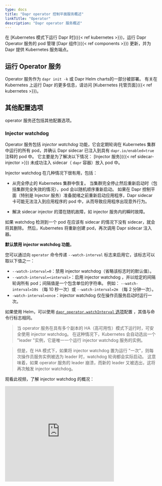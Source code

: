 ```yaml
---
type: docs
title: "Dapr operator 控制平面服务概述"
linkTitle: "Operator"
description: "Dapr operator 服务概述"
---
```


在 [Kubernetes 模式下运行 Dapr 时]({{< ref kubernetes >}})，运行 Dapr Operator 服务的 pod 管理 [Dapr 组件]({{< ref components >}}) 更新，并为 Dapr 提供 Kubernetes 服务端点。

## 运行 Operator 服务

Operator 服务作为 `dapr init -k` 或 Dapr Helm charts的一部分被部署。 有关在 Kubernetes 上运行 Dapr 的更多信息，请访问 [Kubernetes 托管页面]({{< ref kubernetes >}})。

## 其他配置选项

operator 服务还包括其他配置选项。

### Injector watchdog

Operator 服务包括 _injector watchdog_ 功能，它会定期轮询在 Kubernetes 集群中运行的所有 pod，并确认 Dapr sidecar 已注入到具有 `dapr.io/enabled=true` 注释的 pod 中。 它主要是为了解决以下情况： [Injector 服务]({{< ref sidecar-injector >}}) 未成功注入 sidecar（ `dapr` 容器）放入 pod 中。


Injector watchdog 在几种情况下很有用，包括：

- 从完全停止的 Kubernetes 集群中恢复。 当集群完全停止然后重新启动时（包括集群完全失效的情况），pod 会以随机顺序重新启动。 如果在 Dapr 控制平面（特别是 Injector 服务）准备就绪之前重新启动应用程序，Dapr sidecar 卡可能无法注入到应用程序的 pod 中，从而导致应用程序出现意外行为。

- 解决 sidecar injector 的潜在随机故障，如 injector 服务内的瞬时故障。


如果 watchdog 检测到一个 pod 在应该有 sidecar 的情况下没有 sidecar，就会将其删除。 然后，Kubernetes 将重新创建 pod，再次调用 Dapr sidecar 注入器。

**默认禁用 injector watchdog 功能**。

您可以通过向 `operator` 命令传递 `--watch-interval` 标志来启用它，该标志可以取以下值之一：


- `--watch-interval=0`：禁用 injector watchdog（省略该标志时的默认值）。
- `--watch-interval=<interval>`：启用 injector watchdog ，并以给定的间隔轮询所有 pod；间隔值是一个包含单位的字符串。 例如： `--watch-interval=10s` （每 10 秒一次）或 `--watch-interval=2m` （每 2 分钟一次）。
- `-watch-interval=once`：injector watchdog 仅在操作员服务启动时运行一次。

如果使用 Helm，可以使用 [`dapr_operator.watchInterval` 选项](https://github.com/dapr/dapr/blob/master/charts/dapr/README.md#dapr-operator-options)配置 ，其值与命令行标志相同。


> 当 operator 服务在具有多个副本的 HA（高可用性）模式下运行时，可安全使用 injector watchdog。 在这种情况下，Kubernetes 会自动选出一个 "leader "实例，它是唯一一个运行 injector watchdog 服务的实例。

> 但是，在 HA 模式下，如果将 injector watchdog 置为运行 "一次"，则每次操作员服务实例被选为 leader 时，watchdog 轮询都会实际启动。 这意味着，如果 operator 服务的 leader 崩溃，而新的 leader 又被选出，这将再次触发 injector watchdog。

观看此视频，了解 injector watchdog 的概况：

<div class="embed-responsive embed-responsive-16by9">
<iframe width="360" height="315" src="https://www.youtube-nocookie.com/embed/ecFvpp24lpo?start=1848" frameborder="0" allow="accelerometer; autoplay; clipboard-write; encrypted-media; gyroscope; picture-in-picture" allowfullscreen></iframe>
